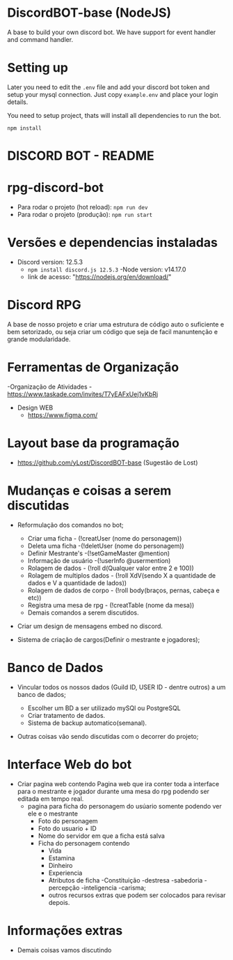 # DiscordBOT-base (NodeJS)
A base to build your own discord bot. We have support for event handler and command handler.

# Setting up

Later you need to edit the `.env` file and add your discord bot token and setup your mysql connection. Just copy `example.env` and place your login details.

You need to setup project, thats will install all dependencies to run the bot.
```
npm install
```


#
# DISCORD BOT - README
#

# rpg-discord-bot
- Para rodar o projeto (hot reload): `npm run dev`
- Para rodar o projeto (produção): `npm run start`

# Versões e dependencias instaladas
  - Discord version: 12.5.3
    - `npm install discord.js 12.5.3`
  -Node version: v14.17.0
    - link de acesso: "https://nodejs.org/en/download/"

# Discord RPG
 A base de nosso projeto e criar uma estrutura de código auto o suficiente e bem setorizado, ou seja criar um código que seja de facil manuntenção e grande modularidade.

 # Ferramentas de Organização
  -Organização de Atividades
    - https://www.taskade.com/invites/T7yEAFxUej1vKbRj
  - Design WEB
    - https://www.figma.com/

# Layout base da programação
  - https://github.com/yLost/DiscordBOT-base (Sugestão de Lost)

# Mudanças e coisas a serem discutidas
  - Reformulação dos comandos no bot;
    - Criar uma ficha - (!creatUser (nome do personagem))
    - Deleta uma ficha -(!deletUser (nome do personagem))
    - Definir Mestrante's -(!setGameMaster @mention)
    - Informação de usuário -(!userInfo @usermention)
    - Rolagem de dados - (!roll d(Qualquer valor entre 2 e 100))
    - Rolagem de multiplos dados - (!roll XdV(sendo X a quantidade de dados e V a quantidade de lados))
    - Rolagem de dados de corpo - (!roll body(braços, pernas, cabeça e etc))
    - Registra uma mesa de rpg - (!creatTable (nome da mesa))
    - Demais comandos a serem discutidos.

  - Criar um design de mensagens embed no discord.
  - Sistema de criação de cargos(Definir o mestrante e jogadores);

# Banco de Dados
  - Vincular todos os nossos dados (Guild ID, USER ID - dentre outros) a um banco de dados;
    - Escolher um BD a ser utilizado mySQl ou PostgreSQL
    - Criar tratamento de dados.
    - Sistema de backup automatico(semanal).

  - Outras coisas vão sendo discutidas com o decorrer do projeto;

# Interface Web do bot
 - Criar pagina web contendo
    Pagina web que ira conter toda a interface para o mestrante e jogador durante uma mesa do rpg podendo ser editada em tempo real.
    - pagina para ficha do personagem do usúario somente podendo ver ele e o mestrante
      - Foto do personagem
      - Foto do usuario + ID 
      - Nome do servidor em que a ficha está salva
      - Ficha do personagem contendo
        - Vida
        - Estamina
        - Dinheiro
        - Experiencia
        - Atributos de ficha
           -Constituição
           -destresa
           -sabedoria 
           -percepção 
           -inteligencia
           -carisma;
        - outros recursos extras que podem ser colocados para revisar depois.
# Informações extras
  - Demais coisas vamos discutindo
  

